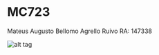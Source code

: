 # MC723

Mateus Augusto Bellomo Agrello Ruivo	RA: 147338  

![alt tag](http://genetic_performanceDisco.bmp)
